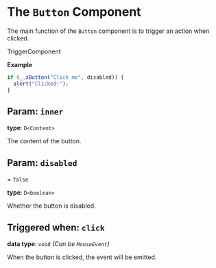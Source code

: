 <script setup>
import Kind from "/std-comps/helpers/kind.vue";
import Optional from "/std-comps/helpers/optional.vue";
</script>

# The `Button` Component

The main function of the `Button` component is to trigger an action when clicked.

<Kind>TriggerComponent</Kind>

**Example**

```ts
if (_.xButton("Click me", disabled)) {
  alert("Clicked!");
}
```

## Param: `inner`

**type**: `D<Content>`

The content of the button.

## Param: `disabled`

<Optional/> = `false`

**type**: `D<boolean>`

Whether the button is disabled.

## Triggered when: `click`

**data type**: `void` _(Can be `MouseEvent`)_

When the button is clicked, the event will be emitted.
